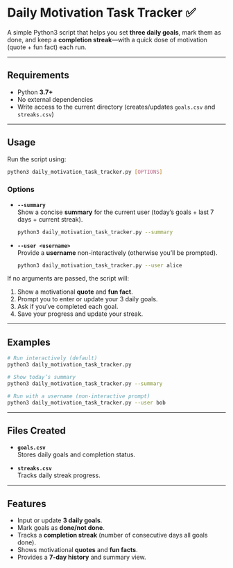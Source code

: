 # Daily Motivation Task Tracker ✅

A simple Python3 script that helps you set **three daily goals**, mark them as done, and keep a **completion streak**—with a quick dose of motivation (quote + fun fact) each run.

---

## Requirements
- Python **3.7+**
- No external dependencies
- Write access to the current directory (creates/updates `goals.csv` and `streaks.csv`)

---

## Usage

Run the script using:

```bash
python3 daily_motivation_task_tracker.py [OPTIONS]
```

### Options

- **`--summary`**  
  Show a concise **summary** for the current user (today’s goals + last 7 days + current streak).  
  ```bash
  python3 daily_motivation_task_tracker.py --summary
  ```

- **`--user <username>`**  
  Provide a **username** non-interactively (otherwise you’ll be prompted).  
  ```bash
  python3 daily_motivation_task_tracker.py --user alice
  ```

If no arguments are passed, the script will:
1. Show a motivational **quote** and **fun fact**.  
2. Prompt you to enter or update your 3 daily goals.  
3. Ask if you’ve completed each goal.  
4. Save your progress and update your streak.

---

## Examples

```bash
# Run interactively (default)
python3 daily_motivation_task_tracker.py

# Show today’s summary
python3 daily_motivation_task_tracker.py --summary

# Run with a username (non-interactive prompt)
python3 daily_motivation_task_tracker.py --user bob
```

---

## Files Created

- **`goals.csv`**  
  Stores daily goals and completion status.

- **`streaks.csv`**  
  Tracks daily streak progress.

---

## Features
- Input or update **3 daily goals**.  
- Mark goals as **done/not done**.  
- Tracks a **completion streak** (number of consecutive days all goals done).  
- Shows motivational **quotes** and **fun facts**.  
- Provides a **7-day history** and summary view.  
